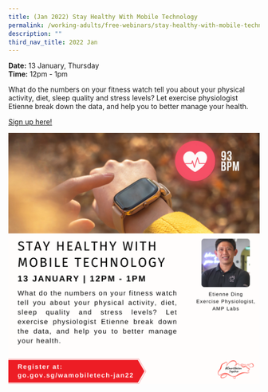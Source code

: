 ```yaml
---
title: (Jan 2022) Stay Healthy With Mobile Technology
permalink: /working-adults/free-webinars/stay-healthy-with-mobile-technology-jan2022
description: ""
third_nav_title: 2022 Jan
---
```


**Date:** 13 January, Thursday
<br> **Time:** 12pm - 1pm

What do the numbers on your fitness watch tell you about your physical activity, diet, sleep quality and stress levels? Let exercise physiologist Etienne break down the data, and help you to better manage your health.

[Sign up here! ](https://go.gov.sg/wamobiletech-jan22)

![Mobile tech workshop](/images/13-Jan-WA.png)